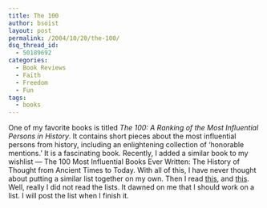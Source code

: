 ```yaml
---
title: The 100
author: bsoist
layout: post
permalink: /2004/10/20/the-100/
dsq_thread_id:
  - 50189692
categories:
  - Book Reviews
  - Faith
  - Freedom
  - Fun
tags:
  - books
---
```

One of my favorite books is titled *The 100: A Ranking of the Most Influential Persons in History*. It contains short pieces about the most influential persons from history, including an enlightening collection of &#8216;honorable mentions.&#8217; It is a fascinating book. Recently, I added a similar book to my wishlist &#8212; The 100 Most Influential Books Ever Written: The History of Thought from Ancient Times to Today. With all of this, I have never thought about putting a similar list together on my own. Then I read [this][3], and [this][4]. Well, really I did not read the lists. It dawned on me that I should work on a list. I will post the list when I finish it.

 [1]: asin:0806513500
 [2]: asin:0806520000
 [3]: http://rhetoricrhythm.blogspot.com/2004/10/heroes-of-my-youth.html
 [4]: http://rhetoricrhythm.blogspot.com/2004/10/100.html
